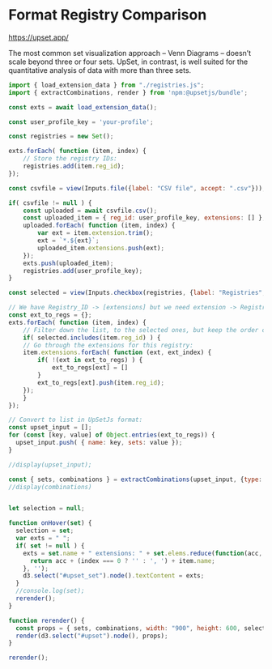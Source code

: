 # Format Registry Comparison

<https://upset.app/>

The most common set visualization approach – Venn Diagrams – doesn’t scale beyond three or four sets. UpSet, in contrast, is well suited for the quantitative analysis of data with more than three sets.

```js
import { load_extension_data } from "./registries.js";
import { extractCombinations, render } from 'npm:@upsetjs/bundle';

const exts = await load_extension_data();

const user_profile_key = 'your-profile';

const registries = new Set();

exts.forEach( function (item, index) {
    // Store the registry IDs:
    registries.add(item.reg_id);
});


```

```js
const csvfile = view(Inputs.file({label: "CSV file", accept: ".csv"}));
```


```js
if( csvfile != null ) {
    const uploaded = await csvfile.csv();
    const uploaded_item = { reg_id: user_profile_key, extensions: [] };
    uploaded.forEach( function (item, index) {
        var ext = item.extension.trim();
        ext = `*.${ext}`;
        uploaded_item.extensions.push(ext);
    });
    exts.push(uploaded_item);
    registries.add(user_profile_key);
}

const selected = view(Inputs.checkbox(registries, {label: "Registries", value: registries , format: (x) => x}));
```

```js
// We have Registry_ID -> [extensions] but we need extension -> Registry_IDs
const ext_to_regs = {};
exts.forEach( function (item, index) {
    // Filter down the list, to the selected ones, but keep the order consistent:
    if( selected.includes(item.reg_id) ) {
    // Go through the extensions for this registry:
    item.extensions.forEach( function (ext, ext_index) {
        if( !(ext in ext_to_regs) ) {
            ext_to_regs[ext] = []
        }
        ext_to_regs[ext].push(item.reg_id);
    });
    }
});

// Convert to list in UpSetJs format:
const upset_input = [];
for (const [key, value] of Object.entries(ext_to_regs)) {
  upset_input.push( { name: key, sets: value });
}

//display(upset_input);
```



```js
const { sets, combinations } = extractCombinations(upset_input, {type: 'distinctIntersection'});
//display(combinations)


let selection = null;

function onHover(set) {
  selection = set;
  var exts = " ";
  if( set != null ) {
    exts = set.name + " extensions: " + set.elems.reduce(function(acc, item, index) {
      return acc + (index === 0 ? '' : ', ') + item.name;
    }, '');
    d3.select("#upset_set").node().textContent = exts;
  }
  //console.log(set);
  rerender();
}

function rerender() {
  const props = { sets, combinations, width: "900", height: 600, selection, onHover };
  render(d3.select("#upset").node(), props);
}

rerender();

```

<div id="upset" style="overflow-x:scroll;"></div>
<pre id="upset_set" style="overflow-x:scroll;"> </pre>

